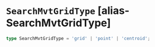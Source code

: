 # `SearchMvtGridType` [alias-SearchMvtGridType]
```typescript
type SearchMvtGridType = 'grid' | 'point' | 'centroid';
```
